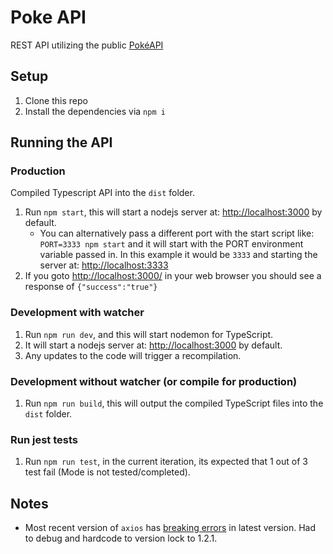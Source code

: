 # Poke API

REST API utilizing the public [PokéAPI](https://pokeapi.co/)

## Setup
1. Clone this repo
2. Install the dependencies via `npm i`

## Running the API
### Production
Compiled Typescript API into the `dist` folder.
1. Run `npm start`, this will start a nodejs server at: [http://localhost:3000](http://localhost:3000) by default.
    - You can alternatively pass a different port with the start script like: `PORT=3333 npm start` and it will start with the PORT environment variable passed in.  In this example it would be `3333` and starting the server at: [http://localhost:3333](http://localhost:3333)
2. If you goto [http://localhost:3000/](http://localhost:3000/) in your web browser you should see a response of `{"success":"true"}`


### Development with watcher
1. Run `npm run dev`, and this will start nodemon for TypeScript.
2. It will start a nodejs server at: [http://localhost:3000](http://localhost:3000) by default.
3. Any updates to the code will trigger a recompilation.


### Development without watcher (or compile for production)
1. Run `npm run build`, this will output the compiled TypeScript files into the `dist` folder.

### Run jest tests
1. Run `npm run test`, in the current iteration, its expected that 1 out of 3 test fail (Mode is not tested/completed).


## Notes
- Most recent version of `axios` has [breaking errors](https://github.com/axios/axios/issues/5346) in latest version.  Had to debug and hardcode to version lock to 1.2.1.